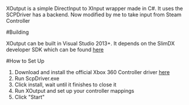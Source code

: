 XOutput is a simple DirectInput to XInput wrapper made in C#. It uses the SCPDriver has a backend.
Now modified by me to take input from Steam Controller

#Building

XOutput can be built in Visual Studio 2013+. It depends on the SlimDX developer SDK which can be found [here](http://slimdx.org/)

#How to Set Up

1. Download and install the official Xbox 360 Controller driver [here](http://www.microsoft.com/hardware/en-us/d/xbox-360-controller-for-windows)
2. Run ScpDriver.exe
3. Click install, wait until it finishes to close it
4. Run XOutput and set up your controller mappings
5. Click "Start"

